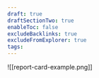 ```yaml
---
draft: true
draftSectionTwo: true
enableToc: false
excludeBacklinks: true
excludeFromExplorer: true
tags:
---
```

![[report-card-example.png]]